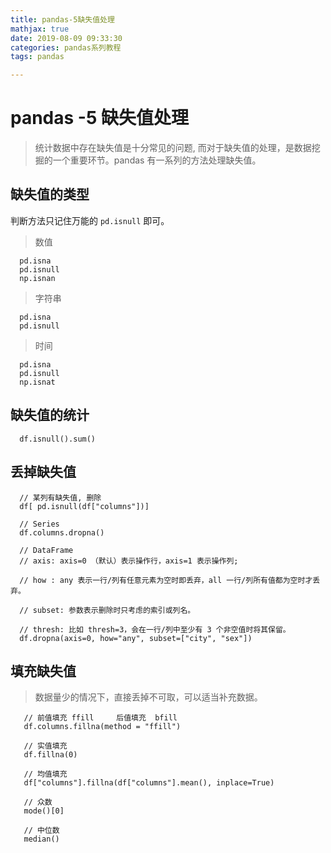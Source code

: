 ```yaml
---
title: pandas-5缺失值处理
mathjax: true
date: 2019-08-09 09:33:30
categories: pandas系列教程
tags: pandas

---
```


# pandas -5 缺失值处理

> 统计数据中存在缺失值是十分常见的问题, 而对于缺失值的处理，是数据挖掘的一个重要环节。pandas 有一系列的方法处理缺失值。

## 缺失值的类型

判断方法只记住万能的 `pd.isnull` 即可。

> 数值


      pd.isna
      pd.isnull
      np.isnan

> 字符串


      pd.isna
      pd.isnull



> 时间

      pd.isna
      pd.isnull
      np.isnat


## 缺失值的统计


      df.isnull().sum()

## 丢掉缺失值


	  // 某列有缺失值, 删除
	  df[ pd.isnull(df["columns"])]
	  
	  // Series 
	  df.columns.dropna()
	  
	  // DataFrame
	  // axis: axis=0 （默认）表示操作行，axis=1 表示操作列;
	
	  // how : any 表示一行/列有任意元素为空时即丢弃，all 一行/列所有值都为空时才丢弃。
	
	  // subset: 参数表示删除时只考虑的索引或列名。
	
	  // thresh: 比如 thresh=3，会在一行/列中至少有 3 个非空值时将其保留。
	  df.dropna(axis=0, how="any", subset=["city", "sex"])



## 填充缺失值

> 数据量少的情况下，直接丢掉不可取，可以适当补充数据。



	   // 前值填充 ffill     后值填充  bfill
	   df.columns.fillna(method = "ffill")
	   
	   // 实值填充
	   df.fillna(0)
	   
	   // 均值填充
	   df["columns"].fillna(df["columns"].mean(), inplace=True)
	   
	   // 众数
	   mode()[0]
	   
	   // 中位数
	   median()



